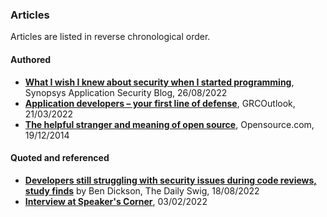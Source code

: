 ### Articles

Articles are listed in reverse chronological order.

#### Authored
- **[What I wish I knew about security when I started programming](https://www.synopsys.com/blogs/software-security/security-basics-for-developers/)**, Synopsys Application Security Blog, 26/08/2022
- **[Application developers – your first line of defense](https://grcoutlook.com/application-developers-your-first-line-of-defense/)**, GRCOutlook, 21/03/2022
- **[The helpful stranger and meaning of open source](https://opensource.com/life/14/12/the-meaning-of-open-source)**, Opensource.com, 19/12/2014

#### Quoted and referenced
- **[Developers still struggling with security issues during code reviews, study finds](https://portswigger.net/daily-swig/developers-still-struggling-with-security-issues-during-code-reviews-study-finds)** by Ben Dickson, The Daily Swig, 18/08/2022
- **[Interview at Speaker's Corner](https://eventible.com/learning/speakers-corner-featuring-allon-mureinik-senior-manager-at-synopsys-inc)**, 03/02/2022
